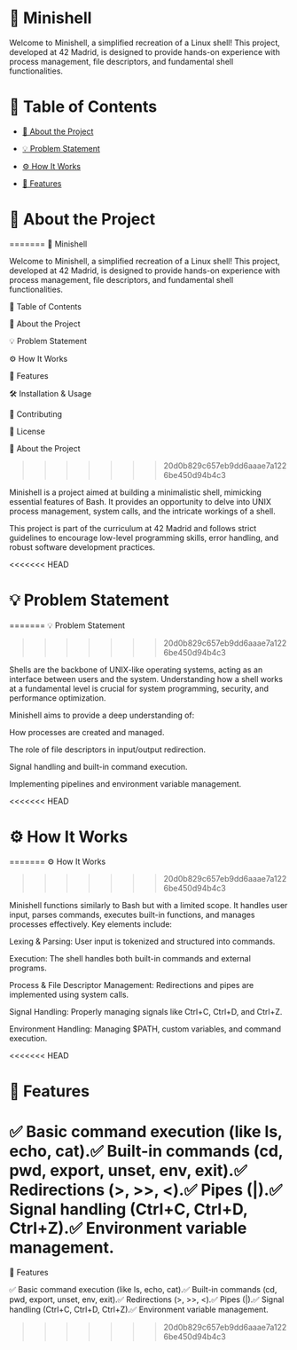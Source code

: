 # 🐚 Minishell

Welcome to Minishell, a simplified recreation of a Linux shell! This project, developed at 42 Madrid, is designed to provide hands-on experience with process management, file descriptors, and fundamental shell functionalities.

# 📜 Table of Contents

- [📖 About the Project](#id1)

- [💡 Problem Statement](#id2)

- [⚙️ How It Works](#id3)

- [🚀 Features](#id4)


# 📖 About the Project<a name="id1"></a>
=======
🐚 Minishell

Welcome to Minishell, a simplified recreation of a Linux shell! This project, developed at 42 Madrid, is designed to provide hands-on experience with process management, file descriptors, and fundamental shell functionalities.

📜 Table of Contents

📖 About the Project

💡 Problem Statement

⚙️ How It Works

🚀 Features

🛠 Installation & Usage

🤝 Contributing

📄 License

📖 About the Project
>>>>>>> 20d0b829c657eb9dd6aaae7a1226be450d94b4c3

Minishell is a project aimed at building a minimalistic shell, mimicking essential features of Bash. It provides an opportunity to delve into UNIX process management, system calls, and the intricate workings of a shell.

This project is part of the curriculum at 42 Madrid and follows strict guidelines to encourage low-level programming skills, error handling, and robust software development practices.

<<<<<<< HEAD
# 💡 Problem Statement<a name="id2"></a>
=======
💡 Problem Statement
>>>>>>> 20d0b829c657eb9dd6aaae7a1226be450d94b4c3

Shells are the backbone of UNIX-like operating systems, acting as an interface between users and the system. Understanding how a shell works at a fundamental level is crucial for system programming, security, and performance optimization.

Minishell aims to provide a deep understanding of:

How processes are created and managed.

The role of file descriptors in input/output redirection.

Signal handling and built-in command execution.

Implementing pipelines and environment variable management.

<<<<<<< HEAD
# ⚙️ How It Works<a name="id3"></a>
=======
⚙️ How It Works
>>>>>>> 20d0b829c657eb9dd6aaae7a1226be450d94b4c3

Minishell functions similarly to Bash but with a limited scope. It handles user input, parses commands, executes built-in functions, and manages processes effectively. Key elements include:

Lexing & Parsing: User input is tokenized and structured into commands.

Execution: The shell handles both built-in commands and external programs.

Process & File Descriptor Management: Redirections and pipes are implemented using system calls.

Signal Handling: Properly managing signals like Ctrl+C, Ctrl+D, and Ctrl+Z.

Environment Handling: Managing $PATH, custom variables, and command execution.

<<<<<<< HEAD
# 🚀 Features<a name="id4"></a>

✅ Basic command execution (like ls, echo, cat).✅ Built-in commands (cd, pwd, export, unset, env, exit).✅ Redirections (>, >>, <).✅ Pipes (|).✅ Signal handling (Ctrl+C, Ctrl+D, Ctrl+Z).✅ Environment variable management.
=======
🚀 Features

✅ Basic command execution (like ls, echo, cat).✅ Built-in commands (cd, pwd, export, unset, env, exit).✅ Redirections (>, >>, <).✅ Pipes (|).✅ Signal handling (Ctrl+C, Ctrl+D, Ctrl+Z).✅ Environment variable management.

>>>>>>> 20d0b829c657eb9dd6aaae7a1226be450d94b4c3
